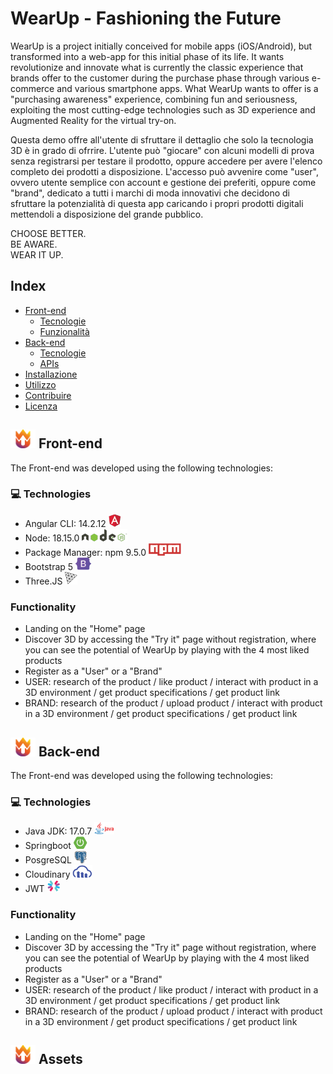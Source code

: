# WearUp - Fashioning the Future
WearUp is a project initially conceived for mobile apps (iOS/Android), but transformed into a web-app for this initial phase of its life.
It wants revolutionize and innovate what is currently the classic experience that brands offer to the customer during the purchase phase through various e-commerce and various smartphone apps. What WearUp wants to offer is a "purchasing awareness" experience, combining fun and seriousness, exploiting the most cutting-edge technologies such as 3D experience and Augmented Reality for the virtual try-on.

Questa demo offre all'utente di sfruttare il dettaglio che solo la tecnologia 3D è in grado di ofrrire.
L'utente può "giocare" con alcuni modelli di prova senza registrarsi per testare il prodotto, oppure accedere per avere l'elenco completo dei prodotti a disposizione. L'accesso può avvenire come "user", ovvero utente semplice con account e gestione dei preferiti, oppure come "brand", dedicato a tutti i marchi di moda innovativi che decidono di sfruttare la potenzialità di questa app caricando i propri prodotti digitali mettendoli a disposizione del grande pubblico.

CHOOSE BETTER.  
BE AWARE.  
WEAR IT UP.

## Index

- [Front-end](#front-end)
  - [Tecnologie](#tecnologie)
  - [Funzionalità](#funzionalità)
- [Back-end](#back-end)
  - [Tecnologie](#tecnologie-1)
  - [APIs](#apis)
- [Installazione](#installazione)
- [Utilizzo](#utilizzo)
- [Contribuire](#contribuire)
- [Licenza](#licenza)

## <img src="WearUp-FrontEnd/src/assets/logos/Loghi_Brand_Wap_Read-me-03.png" width="40" height="30"> Front-end
The Front-end was developed using the following technologies:

### 💻 Technologies

- Angular CLI: 14.2.12 <img src="WearUp-FrontEnd/src/assets/logos/logo_read-meangular.png" height="20">
- Node: 18.15.0 <img src="WearUp-FrontEnd/src/assets/logos/logo_read-menode.png" height="20">
- Package Manager: npm 9.5.0 <img src="WearUp-FrontEnd/src/assets/logos/logo_read-menpm.png" height="20"> 
- Bootstrap 5 <img src="WearUp-FrontEnd/src/assets/logos/logo_read-mebootstrap.png" height="20">
- Three.JS <img src="WearUp-FrontEnd/src/assets/logos/logo_read-methree.js.png" height="20">

### Functionality

- Landing on the "Home" page
- Discover 3D by accessing the "Try it" page without registration, where you can see the potential of WearUp by playing with the 4 most liked products
- Register as a "User" or a "Brand"
- USER: research of the product / like product / interact with product in a 3D environment / get product specifications / get product link
- BRAND: research of the product / upload product / interact with product in a 3D environment / get product specifications / get product link

## <img src="WearUp-FrontEnd/src/assets/logos/Loghi_Brand_Wap_Read-me-03.png" width="40" height="30"> Back-end
The Front-end was developed using the following technologies:

### 💻 Technologies

- Java JDK: 17.0.7 <img src="WearUp-FrontEnd/src/assets/logos/logo_read-me_jdk.png" height="20">
- Springboot <img src="WearUp-FrontEnd/src/assets/logos/logo_read-me_springboot.png" height="20">
- PosgreSQL <img src="WearUp-FrontEnd/src/assets/logos/logo_read-me_postgresql.png" height="20"> 
- Cloudinary <img src="WearUp-FrontEnd/src/assets/logos/logo_read-me_cloudinary.png" height="20">
- JWT <img src="WearUp-FrontEnd/src/assets/logos/logo_read-me_jwt.png" height="20">

### Functionality

- Landing on the "Home" page
- Discover 3D by accessing the "Try it" page without registration, where you can see the potential of WearUp by playing with the 4 most liked products
- Register as a "User" or a "Brand"
- USER: research of the product / like product / interact with product in a 3D environment / get product specifications / get product link
- BRAND: research of the product / upload product / interact with product in a 3D environment / get product specifications / get product link

## <img src="WearUp-FrontEnd/src/assets/logos/Loghi_Brand_Wap_Read-me-03.png" width="40" height="30"> Assets


